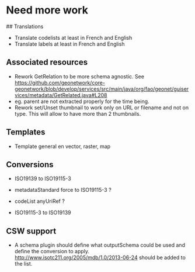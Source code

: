 # Need more work

## Translations

* Translate codelists at least in French and English
* Translate labels at least in French and English

## Associated resources

* Rework GetRelation to be more schema agnostic. See https://github.com/geonetwork/core-geonetwork/blob/develop/services/src/main/java/org/fao/geonet/guiservices/metadata/GetRelated.java#L208
 * eg. parent are not extracted properly for the time being.
* Rework set/Unset thumbnail to work only on URL or filename and not on type. This will allow to have more than 2 thumbnails.


## Templates

* Template general en vector, raster, map

## Conversions

* ISO19139 to ISO19115-3
 * metadataStandard force to ISO19115-3 ?
 * codeList anyUriRef ?

* ISO19115-3 to ISO19139

## CSW support

* A schema plugin should define what outputSchema could be used and define the conversion to apply. http://www.isotc211.org/2005/mdb/1.0/2013-06-24 should be added to the list.

